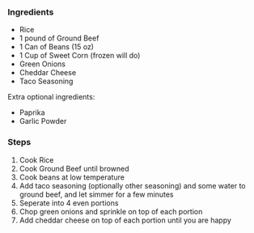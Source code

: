<!--title:🌯 Burrito Bowl-->

### Ingredients
- Rice
- 1 pound of Ground Beef
- 1 Can of Beans (15 oz)
- 1 Cup of Sweet Corn (frozen will do)
- Green Onions
- Cheddar Cheese
- Taco Seasoning

Extra optional ingredients:

- Paprika
- Garlic Powder

### Steps

1. Cook Rice
2. Cook Ground Beef until browned
3. Cook beans at low temperature
4. Add taco seasoning (optionally other seasoning) and some water to ground beef, and let simmer for a few minutes
5. Seperate into 4 even portions
6. Chop green onions and sprinkle on top of each portion
7. Add cheddar cheese on top of each portion until you are happy
